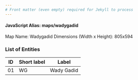 ```yaml
---
# Front matter (even empty) required for Jekyll to process
---
```


#### JavaScript Alias: maps/wadygadid

Map Name: Wadygadid
Dimensions (Width x Height): 805x594





### List of Entities

ID | Short label | Label
---|---|---|
01|WG|Wady Gadid

